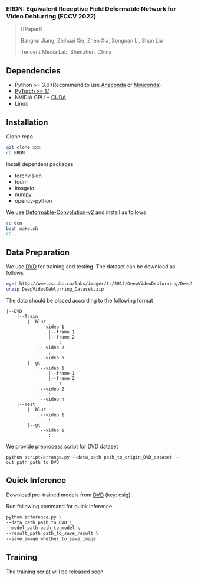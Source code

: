 ### ERDN: Equivalent Receptive Field Deformable Network for Video Deblurring (ECCV 2022)

> [[Paper]]
>
> Bangrui Jiang, Zhihuai Xie, Zhen Xia, Songnan	Li, Shan Liu
>
> Tencent Media Lab, Shenzhen, China


## Dependencies

- Python >= 3.6 (Recommend to use [Anaconda](https://www.anaconda.com/download/#linux) or [Miniconda](https://docs.conda.io/en/latest/miniconda.html))
- [PyTorch >= 1.1](https://pytorch.org/)
- NVIDIA GPU + [CUDA](https://developer.nvidia.com/cuda-downloads)
- Linux

## Installation

Clone repo

```bash
git clone xxx
cd ERDN
```

Install dependent packages

- torchvision
- tqdm
- imageio
- numpy
- opencv-python

We use [Deformable-Convolution-v2](https://github.com/chengdazhi/Deformable-Convolution-V2-PyTorch/tree/pytorch_1.0.0)
and install as follows

```bash
cd dcn
bash make.sh
cd ..
```

## Data Preparation
We use [DVD](https://github.com/shuochsu/DeepVideoDeblurring) for training and testing.
The dataset can be download as follows
```bash
wget http://www.cs.ubc.ca/labs/imager/tr/2017/DeepVideoDeblurring/DeepVideoDeblurring_Dataset.zip
unzip DeepVideoDeblurring_Dataset.zip
```
The data should be placed according to the following format
```
|--DVD
    |--Train
        |--blur 
            |--video 1
                |--frame 1
                |--frame 2
                    :  
            |--video 2
                :
            |--video n
        |--gt
            |--video 1
                |--frame 1
                |--frame 2
                    :
            |--video 2
                :
            |--video n
    |--Test
        |--blur
            |--video 1
                :
        |--gt
            |--video 1
                :
```

We provide preprocess script for DVD dataset
```
python script/arrange.py --data_path path_to_origin_DVD_dataset --out_path path_to_DVD
```


## Quick Inference

Download pre-trained models from [DVD](https://pan.baidu.com/s/1ZJrcGvolYoeianZwBI3DzQ) (key: csig).

Run following command for quick inference.

```bash
python inference.py \
--data_path path_to_DVD \
--model_path path_to_model \
--result_path path_to_save_result \ 
--save_image whether_to_save_image
```

## Training

The training script will be released soon.

